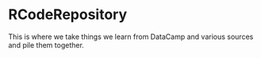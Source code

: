 # RCodeRepository
This is where we take things we learn from DataCamp and various sources and pile them together.
